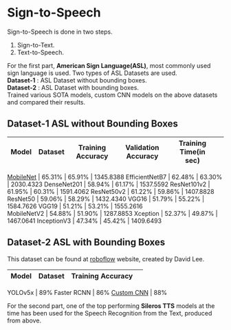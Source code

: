 # Sign-to-Speech
  
Sign-to-Speech is done in two steps.  
1. Sign-to-Text.  
2. Text-to-Speech.  
  
For the first part, **American Sign Language(ASL)**, most commonly used sign language is used. Two types of ASL Datasets are used.  
**Dataset-1** : ASL Dataset without bounding boxes.  
**Dataset-2** : ASL Dataset with bounding boxes.  
Trained various SOTA models, custom CNN models on the above datasets and compared their results.  
  
## Dataset-1 ASL without Bounding Boxes  
  
| Model | Dataset | Training Accuracy | Validation Accuracy | Training Time(in sec)| |
|---|---|---|---|---|---

[MobileNet](https://github.com/DasariJayanth/Sign-to-Speech/blob/1674ebdb8c9488897ca33a885ea309bfb21b54d8/models/Dataset-1/mobilenet.h5) | 65.31% | 65.91% | 1345.8388
EfficientNetB7 | 62.48% | 63.30% | 2030.4323
DenseNet201 | 58.94% | 61.17% | 1537.5592
ResNet101v2 | 61.95% | 60.31% | 1591.4062
ResNet50v2 | 61.22% | 59.86% | 1407.8828
ResNet50 | 59.06% | 58.29% | 1432.4340
VGG16 | 51.79% | 55.22% | 1584.7626
VGG19 | 51.21% | 53.21% | 1555.2616  
MobileNetV2 | 54.88% | 51.90% | 1287.8853
Xception | 52.37% | 49.87% | 1467.0641
InceptionV3 | 47.34% | 45.42% | 1409.6493
<!-- Custom CNN | 82.92% | 74.57% |29502.0000 -->

## Dataset-2 ASL with Bounding Boxes  
  
This dataset can be found at [roboflow](https://universe.roboflow.com/david-lee-d0rhs/american-sign-language-letters) website, created by David Lee.  
  
| Model | Dataset | Training Accuracy |  |
|---|---|---|---

YOLOv5x | 89%
Faster RCNN | 86%
[Custom CNN](https://github.com/DasariJayanth/Sign-to-Speech/blob/1674ebdb8c9488897ca33a885ea309bfb21b54d8/models/Dataset-2/Custom_CNN_ASL_aug_roboflow.h5) | 88%

  
For the second part, one of the top performing **Sileros TTS** models at the time has been used for the Speech Recognition from the Text, produced from above.  